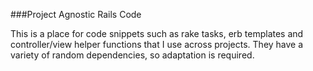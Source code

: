 ###Project Agnostic Rails Code

This is a place for code snippets such as rake tasks, erb templates and controller/view helper functions that I use across projects.  They have a variety of random dependencies, so adaptation is required.